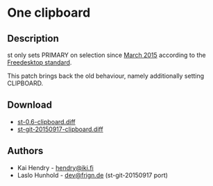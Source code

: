 # One clipboard

## Description

st only sets PRIMARY on selection since
[March 2015](http://git.suckless.org/st/commit/?id=28259f5750f0dc7f52bbaf8b746ec3dc576a58ee)
according to the
[Freedesktop standard](http://standards.freedesktop.org/clipboards-spec/clipboards-latest.txt).

This patch brings back the old behaviour, namely additionally setting
CLIPBOARD.

## Download

* [st-0.6-clipboard.diff](st-0.6-clipboard.diff)
* [st-git-20150917-clipboard.diff](st-git-20150917-clipboard.diff)

## Authors

 * Kai Hendry - hendry@iki.fi
 * Laslo Hunhold - dev@frign.de (st-git-20150917 port)
